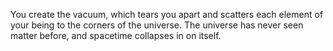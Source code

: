 You create the vacuum, which tears you apart and scatters each element of your being to the corners of the universe.
The universe has never seen matter before, and spacetime collapses in on itself.